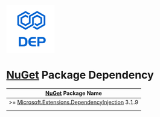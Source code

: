![DEP](../assets/Icons/Dep-128.png)

# [NuGet][NuGet] Package Dependency

| [NuGet][NuGet] Package Name                                  |
| ------------------------------------------------------------ |
| >= [Microsoft.Extensions.DependencyInjection](https://www.nuget.org/packages/Microsoft.Extensions.DependencyInjection/3.1.9) 3.1.9 |
|                                                              |
|                                                              |



[NuGet]: https://www.nuget.org	"NuGet Official Site"

